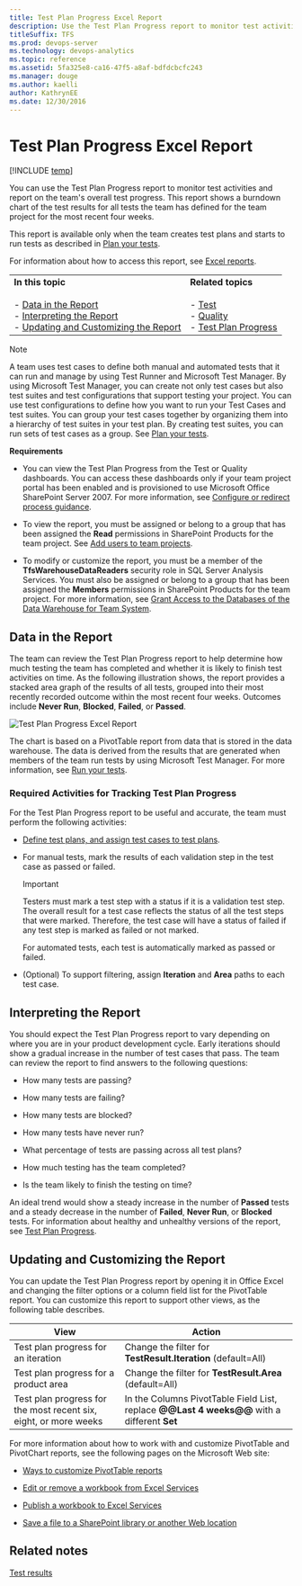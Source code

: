 ```yaml
---
title: Test Plan Progress Excel Report  
description: Use the Test Plan Progress report to monitor test activities and report on the team's overall test progress.
titleSuffix: TFS
ms.prod: devops-server
ms.technology: devops-analytics
ms.topic: reference
ms.assetid: 5fa325e8-ca16-47f5-a8af-bdfdcbcfc243
ms.manager: douge
ms.author: kaelliauthor: KathrynEE
ms.date: 12/30/2016
---
```

# Test Plan Progress Excel Report
[!INCLUDE [temp](../_shared/tfs-sharepoint-version.md)]

You can use the Test Plan Progress report to monitor test activities and report on the team's overall test progress. This report shows a burndown chart of the test results for all tests the team has defined for the team project for the most recent four weeks.  
  
 This report is available only when the team creates test plans and starts to run tests as described in [Plan your tests](../../manual-test/getting-started/create-test-cases.md).  
  
 For information about how to access this report, see [Excel reports](excel-reports.md).  
  
|||  
|-|-|  
|**In this topic**<br /><br /> -   [Data in the Report](#Data)<br />-   [Interpreting the Report](#Interpreting)<br />-   [Updating and Customizing the Report](#Updating)|**Related topics**<br /><br /> -   [Test](../sharepoint-dashboards/test-dashboard-agile-cmmi.md)<br />-   [Quality](../sharepoint-dashboards/quality-dashboard-agile-cmmi.md)<br />-   [Test Plan Progress](../sql-reports/test-plan-progress-report.md)|  
  
> [!NOTE]
>  A team uses test cases to define both manual and automated tests that it can run and manage by using Test Runner and Microsoft Test Manager. By using Microsoft Test Manager, you can create not only test cases but also test suites and test configurations that support testing your project. You can use test configurations to define how you want to run your Test Cases and test suites. You can group your test cases together by organizing them into a hierarchy of test suites in your test plan. By creating test suites, you can run sets of test cases as a group. See [Plan your tests](../../manual-test/getting-started/create-test-cases.md).  
  
 **Requirements**  
  
-   You can view the Test Plan Progress from the Test or Quality dashboards. You can access these dashboards only if your team project portal has been enabled and is provisioned to use Microsoft Office SharePoint Server 2007. For more information, see [Configure or redirect process guidance](../sharepoint-dashboards/configure-or-redirect-process-guidance.md).  
  
-   To view the report, you must be assigned or belong to a group that has been assigned the **Read** permissions in SharePoint Products for the team project. See [Add users to team projects](../../security/add-users-team-project.md).  
  
-   To modify or customize the report, you must be a member of the **TfsWarehouseDataReaders** security role in SQL Server Analysis Services. You must also be assigned or belong to a group that has been assigned the **Members** permissions in SharePoint Products for the team project. For more information, see [Grant Access to the Databases of the Data Warehouse for Team System](../admin/grant-permissions-to-reports.md).  
  
##  <a name="Data"></a> Data in the Report  
 The team can review the Test Plan Progress report to help determine how much testing the team has completed and whether it is likely to finish test activities on time. As the following illustration shows, the report provides a stacked area graph of the results of all tests, grouped into their most recently recorded outcome within the most recent four weeks. Outcomes include **Never Run**, **Blocked**, **Failed**, or **Passed**.  
  
 ![Test Plan Progress Excel Report](_img/procguid_agiletest.png "ProcGuid_AgileTest")  
  
 The chart is based on a PivotTable report from data that is stored in the data warehouse. The data is derived from the results that are generated when members of the team run tests by using Microsoft Test Manager. For more information, see [Run your tests](../../manual-test/getting-started/run-manual-tests.md).  
  
### Required Activities for Tracking Test Plan Progress  
 For the Test Plan Progress report to be useful and accurate, the team must perform the following activities:  
  
-   [Define test plans, and assign test cases to test plans](../../manual-test/getting-started/create-test-cases.md).  
  
-   For manual tests, mark the results of each validation step in the test case as passed or failed.  
  
    > [!IMPORTANT]
    >  Testers must mark a test step with a status if it is a validation test step. The overall result for a test case reflects the status of all the test steps that were marked. Therefore, the test case will have a status of failed if any test step is marked as failed or not marked.  
  
     For automated tests, each test is automatically marked as passed or failed.  
  
-   (Optional) To support filtering, assign **Iteration** and **Area** paths to each test case.  
  
##  <a name="Interpreting"></a> Interpreting the Report  
 You should expect the Test Plan Progress report to vary depending on where you are in your product development cycle. Early iterations should show a gradual increase in the number of test cases that pass. The team can review the report to find answers to the following questions:  
  
-   How many tests are passing?  
  
-   How many tests are failing?  
  
-   How many tests are blocked?  
  
-   How many tests have never run?  
  
-   What percentage of tests are passing across all test plans?  
  
-   How much testing has the team completed?  
  
-   Is the team likely to finish the testing on time?  
  
 An ideal trend would show a steady increase in the number of **Passed** tests and a steady decrease in the number of **Failed**, **Never Run**, or **Blocked** tests. For information about healthy and unhealthy versions of the report, see [Test Plan Progress](../sql-reports/test-plan-progress-report.md).  
  
##  <a name="Updating"></a> Updating and Customizing the Report  
 You can update the Test Plan Progress report by opening it in Office Excel and changing the filter options or a column field list for the PivotTable report. You can customize this report to support other views, as the following table describes.  
  
|View|Action|  
|----------|------------|  
|Test plan progress for an iteration|Change the filter for **TestResult.Iteration** (default=All)|  
|Test plan progress for a product area|Change the filter for **TestResult.Area** (default=All)|  
|Test plan progress for the most recent six, eight, or more weeks|In the Columns PivotTable Field List, replace **@@Last 4 weeks@@** with a different **Set**|  
  
 For more information about how to work with and customize PivotTable and PivotChart reports, see the following pages on the Microsoft Web site:  
  
-   [Ways to customize PivotTable reports](http://go.microsoft.com/fwlink/?LinkId=165722)  
  
-   [Edit or remove a workbook from Excel Services](http://go.microsoft.com/fwlink/?LinkId=165723)  
  
-   [Publish a workbook to Excel Services](http://go.microsoft.com/fwlink/?LinkId=165724)  
  
-   [Save a file to a SharePoint library or another Web location](http://go.microsoft.com/fwlink/?LinkId=165725)  
  
## Related notes
 [Test results](https://msdn.microsoft.com/en-us/library/ms244708)
